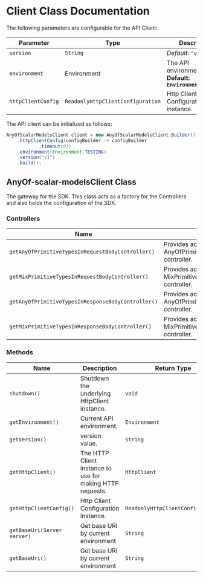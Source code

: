 
# Client Class Documentation

The following parameters are configurable for the API Client:

| Parameter | Type | Description |
|  --- | --- | --- |
| `version` | `String` | *Default*: `"v1"` |
| `environment` | Environment | The API environment. <br> **Default: `Environment.TESTING`** |
| `httpClientConfig` | `ReadonlyHttpClientConfiguration` | Http Client Configuration instance. |

The API client can be initialized as follows:

```java
AnyOfScalarModelsClient client = new AnyOfScalarModelsClient.Builder()
    .httpClientConfig(configBuilder -> configBuilder
            .timeout(0))
    .environment(Environment.TESTING)
    .version("v1")
    .build();
```

## AnyOf-scalar-modelsClient Class

The gateway for the SDK. This class acts as a factory for the Controllers and also holds the configuration of the SDK.

### Controllers

| Name | Description | Return Type |
|  --- | --- | --- |
| `getAnyOfPrimitiveTypesInRequestBodyController()` | Provides access to AnyOfPrimitiveTypesInRequestBody controller. | `AnyOfPrimitiveTypesInRequestBodyController` |
| `getMixPrimitiveTypesInRequestBodyController()` | Provides access to MixPrimitiveTypesInRequestBody controller. | `MixPrimitiveTypesInRequestBodyController` |
| `getAnyOfPrimitiveTypesInResponseBodyController()` | Provides access to AnyOfPrimitiveTypesInResponseBody controller. | `AnyOfPrimitiveTypesInResponseBodyController` |
| `getMixPrimitiveTypesInResponseBodyController()` | Provides access to MixPrimitiveTypesInResponseBody controller. | `MixPrimitiveTypesInResponseBodyController` |

### Methods

| Name | Description | Return Type |
|  --- | --- | --- |
| `shutdown()` | Shutdown the underlying HttpClient instance. | `void` |
| `getEnvironment()` | Current API environment. | `Environment` |
| `getVersion()` | version value. | `String` |
| `getHttpClient()` | The HTTP Client instance to use for making HTTP requests. | `HttpClient` |
| `getHttpClientConfig()` | Http Client Configuration instance. | `ReadonlyHttpClientConfiguration` |
| `getBaseUri(Server server)` | Get base URI by current environment | `String` |
| `getBaseUri()` | Get base URI by current environment | `String` |


